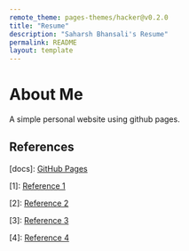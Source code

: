 ```yaml
---
remote_theme: pages-themes/hacker@v0.2.0
title: "Resume"
description: "Saharsh Bhansali's Resume"
permalink: README
layout: template
--- 
```

# About Me

A simple personal website using github pages.


## References 

[docs]: [GitHub Pages](https://pages.github.com)

[quickstart]: [Quickstart](https://docs.github.com/en/pages/quickstart)

[1]: [Reference 1](https://phuston.github.io/patrickandfrantonarethebestninjas/howto)

[2]: [Reference 2](https://nicolas-van.github.io/easy-markdown-to-github-pages/)

[3]: [Reference 3](https://dev.to/ar2pi/publish-your-markdown-docs-on-github-pages-6pe)

[4]: [Reference 4](https://docs.github.com/en/pages/setting-up-a-github-pages-site-with-jekyll/adding-content-to-your-github-pages-site-using-jekyll)
